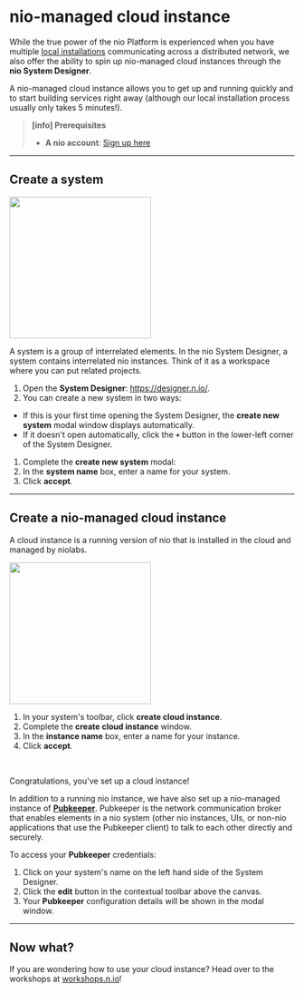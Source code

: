 # nio-managed cloud instance

While the true power of the nio Platform is experienced when you have multiple [local installations](/running-nio/locally.md) communicating across a distributed network, we also offer the ability to spin up nio-managed cloud instances through the **nio System Designer**.

A nio-managed cloud instance allows you to get up and running quickly and to start building services right away (although our local installation process usually only takes 5 minutes!).

>**[info] Prerequisites**
>
>* **A nio account**: [Sign up here](https://app.n.io/signup)

---

## Create a system
<img class="right" src="/img/cloud/Hello-CreateNewSystem.png" width="250" />

A system is a group of interrelated elements. In the nio System Designer, a system contains interrelated nio instances. Think of it as a workspace where you can put related projects.
1. Open the **System Designer**: https://designer.n.io/.
1. You can create a new system in two ways:
  * If this is your first time opening the System Designer, the **create new system** modal window displays automatically.
  * If it doesn't open automatically, click the **`+`** button in the lower-left corner of the System Designer.
1. Complete the **create new system** modal:
  1. In the **system name** box, enter a name for your system.
  1. Click **accept**.

---

## Create a nio-managed cloud instance

A cloud instance is a running version of nio that is installed in the cloud and managed by niolabs.

<img class="right" src="/img/cloud/Hello-CreateCloudInstance.png" width="250" />

1. In your system's toolbar, click **create cloud instance**.
1. Complete the **create cloud instance** window.
  1. In the **instance name** box, enter a name for your instance.
  1. Click **accept**.

&nbsp;

Congratulations, you've set up a cloud instance!

In addition to a running nio instance, we have also set up a nio-managed instance of [**Pubkeeper**](/pubkeeper). Pubkeeper is the network communication broker that enables elements in a nio system (other nio instances, UIs, or non-nio applications that use the Pubkeeper client) to talk to each other directly and securely.

To access your **Pubkeeper** credentials:
1. Click on your system's name on the left hand side of the System Designer.
1. Click the **edit** button in the contextual toolbar above the canvas.
1. Your **Pubkeeper** configuration details will be shown in the modal window.

---

## Now what?

If you are wondering how to use your cloud instance? Head over to the workshops at [workshops.n.io](https://workshops.n.io)!
